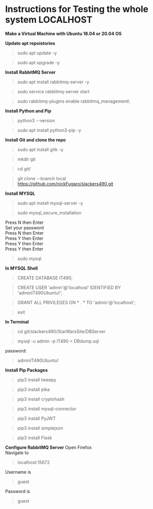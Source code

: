 # Instructions for Testing the whole system LOCALHOST

**Make a Virtual Machine with Ubuntu 18.04 or 20.04 OS**

**Update apt repoistories**
 >sudo apt update -y
 
 >sudo apt upgrade -y

**Install RabbitMQ Server**
 >sudo apt install rabbitmq-server -y
 
 >sudo service rabbitmq-server start
 
 >sudo rabbitmq-plugins enable rabbitmq_management\

**Install Python and Pip**
 >python3 --version
 
 >sudo apt install python3-pip -y

**Install Git and clone the repo**
 >sudo apt install gitk -y
 
 >mkdir git
 
 >cd git/
 
 >git clone --branch local https://github.com/nickFugaro/slackers490.git

**Install MYSQL**
 >sudo apt install mysql-server -y
 
 >sudo mysql_secure_installation
 
 Press N then Enter\
 Set your password\
 Press N then Enter\
 Press Y then Enter\
 Press Y then Enter\
 Press Y then Enter
 
 >sudo mysql
 
 **In MYSQL Shell**
 >CREATE DATABASE IT490;
 
 >CREATE USER 'admin'@'localhost' IDENTIFIED BY 'adminIT490Ubuntu!';
 
 >GRANT ALL PRIVILEGES ON * . * TO 'admin'@'localhost';
 
 >exit
 
 **In Terminal**
 >cd git/slackers490/StarWarsSite/DBServer
 
 >mysql -u admin -p IT490 < DBdump.sql
 
 password:
 >adminIT490Ubuntu!
 
**Install Pip Packages**

 >pip3 install tweepy
 
 >pip3 install pika
 
 >pip3 install cryptohash
 
 >pip3 install mysql-connector
 
 >pip3 install PyJWT
 
 >pip3 install simplejson
 
 >pip3 install Flask
 
**Configure RabbitMQ Server**
 Open Firefox\
 Navigate to 
 >localhost:15672
 
 Username is
 >guest
 
 Password is
 >guest
 
 
